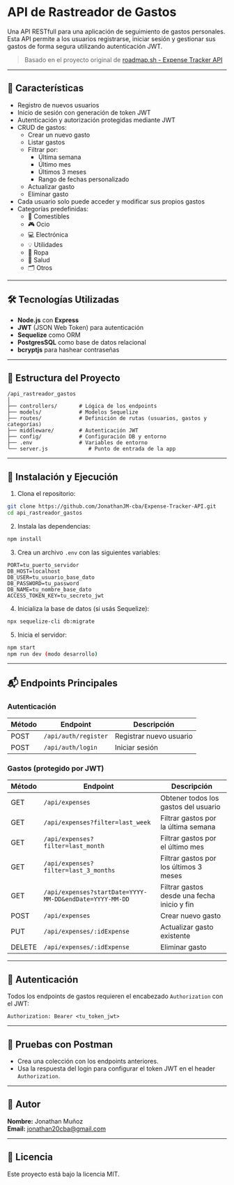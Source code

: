 # API de Rastreador de Gastos

Una API RESTfull para una aplicación de seguimiento de gastos personales. Esta API permite a los usuarios registrarse, iniciar sesión y gestionar sus gastos de forma segura utilizando autenticación JWT.

> Basado en el proyecto original de [roadmap.sh - Expense Tracker API](https://roadmap.sh/projects/expense-tracker-api)

---

## 📌 Características

- Registro de nuevos usuarios
- Inicio de sesión con generación de token JWT
- Autenticación y autorización protegidas mediante JWT
- CRUD de gastos:
  - Crear un nuevo gasto
  - Listar gastos
  - Filtrar por:
    - Última semana
    - Último mes
    - Últimos 3 meses
    - Rango de fechas personalizado
  - Actualizar gasto
  - Eliminar gasto
- Cada usuario solo puede acceder y modificar sus propios gastos
- Categorías predefinidas:
  - 🛒 Comestibles
  - 🎮 Ocio
  - 💻 Electrónica
  - 💡 Utilidades
  - 👗 Ropa
  - 🏥 Salud
  - 🗂️ Otros

---

## 🛠️ Tecnologías Utilizadas

- **Node.js** con **Express**
- **JWT** (JSON Web Token) para autenticación
- **Sequelize** como ORM
- **PostgresSQL** como base de datos relacional
- **bcryptjs** para hashear contraseñas

---

## 📁 Estructura del Proyecto

```
/api_rastreador_gastos
│
├── controllers/       # Lógica de los endpoints
├── models/            # Modelos Sequelize
├── routes/            # Definición de rutas (usuarios, gastos y categorías)
├── middleware/        # Autenticación JWT
├── config/            # Configuración DB y entorno
├── .env               # Variables de entorno
└── server.js             # Punto de entrada de la app
```

---

## 🚀 Instalación y Ejecución

1. Clona el repositorio:

```bash
git clone https://github.com/JonathanJM-cba/Expense-Tracker-API.git
cd api_rastreador_gastos
```

2. Instala las dependencias:

```bash
npm install
```

3. Crea un archivo `.env` con las siguientes variables:

```env
PORT=tu_puerto_servidor
DB_HOST=localhost
DB_USER=tu_usuario_base_dato
DB_PASSWORD=tu_password
DB_NAME=tu_nombre_base_dato
ACCESS_TOKEN_KEY=tu_secreto_jwt
```

4. Inicializa la base de datos (si usás Sequelize):

```bash
npx sequelize-cli db:migrate
```

5. Inicia el servidor:

```bash
npm start
npm run dev (modo desarrollo)
```

---

## 📬 Endpoints Principales

### Autenticación

| Método | Endpoint             | Descripción             |
| ------ | -------------------- | ----------------------- |
| POST   | `/api/auth/register` | Registrar nuevo usuario |
| POST   | `/api/auth/login`    | Iniciar sesión          |

### Gastos (protegido por JWT)

| Método | Endpoint                                                | Descripción                                 |
| ------ | ------------------------------------------------------- | ------------------------------------------- |
| GET    | `/api/expenses`                                         | Obtener todos los gastos del usuario        |
| GET    | `/api/expenses?filter=last_week`                        | Filtrar gastos por la última semana         |
| GET    | `/api/expenses?filter=last_month`                       | Filtrar gastos por el último mes            |
| GET    | `/api/expenses?filter=last_3_months`                    | Filtrar gastos por los últimos 3 meses      |
| GET    | `/api/expenses?startDate=YYYY-MM-DD&endDate=YYYY-MM-DD` | Filtrar gastos desde una fecha inicio y fin |
| POST   | `/api/expenses`                                         | Crear nuevo gasto                           |
| PUT    | `/api/expenses/:idExpense`                              | Actualizar gasto existente                  |
| DELETE | `/api/expenses/:idExpense`                              | Eliminar gasto                              |

---

## 🔐 Autenticación

Todos los endpoints de gastos requieren el encabezado `Authorization` con el JWT:

```
Authorization: Bearer <tu_token_jwt>
```

---

## 🧪 Pruebas con Postman

- Crea una colección con los endpoints anteriores.
- Usa la respuesta del login para configurar el token JWT en el header `Authorization`.

---

## 👤 Autor

**Nombre:** Jonathan Muñoz  
**Email:** jonathan20cba@gmail.com

---

## 📄 Licencia

Este proyecto está bajo la licencia MIT.
